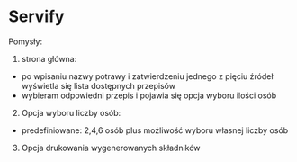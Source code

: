 # Servify

Pomysły:
1. strona główna:
- po wpisaniu nazwy potrawy i zatwierdzeniu jednego z pięciu źródeł wyświetla się lista dostępnych przepisów
- wybieram odpowiedni przepis i pojawia się opcja wyboru ilości osób

2. Opcja wyboru liczby osób:
- predefiniowane: 2,4,6 osób plus możliwość wyboru własnej liczby osób

3. Opcja drukowania wygenerowanych składników